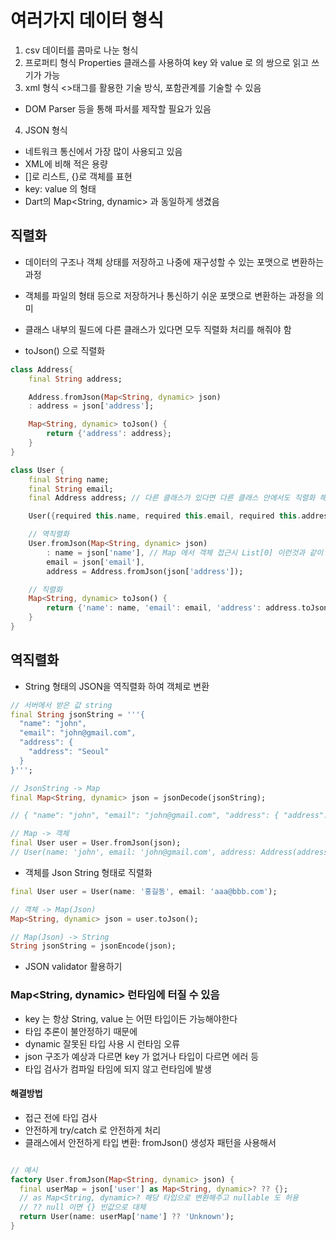 # 여러가지 데이터 형식

1. csv 데이터를 콤마로 나눈 형식
2. 프로퍼티 형식 Properties 클래스를 사용하여 key 와 value 로 의 쌍으로 읽고 쓰기가 가능
3. xml 형식 <>태그를 활용한 기술 방식, 포함관계를 기술할 수 있음
- DOM Parser 등을 통해 파서를 제작할 필요가 있음

4. JSON 형식
- 네트워크 통신에서 가장 많이 사용되고 있음
- XML에 비해 적은 용량
- []로 리스트, {}로 객체를 표현
- key: value 의 형태
- Dart의 Map<String, dynamic> 과 동일하게 생겼음

## 직렬화
- 데이터의 구조나 객체 상태를 저장하고 나중에 재구성할 수 있는 포맷으로 변환하는 과정
- 객체를 파일의 형태 등으로 저장하거나 통신하기 쉬운 포맷으로 변환하는 과정을 의미
- 클래스 내부의 필드에 다른 클래스가 있다면 모두 직렬화 처리를 해줘야 함

- toJson() 으로 직렬화
```dart
class Address{
    final String address;

    Address.fromJson(Map<String, dynamic> json)
    : address = json['address'];

    Map<String, dynamic> toJson() {
        return {'address': address};
    }
}

class User {
    final String name;
    final String email;
    final Address address; // 다른 클래스가 있다면 다른 클래스 안에서도 직렬화 해야한다

    User({required this.name, required this.email, required this.address});

    // 역직렬화
    User.fromJson(Map<String, dynamic> json)
        : name = json['name'], // Map 에서 객체 접근시 List[0] 이런것과 같이 Map[key 값]으로 접근해서 사용한다
        email = json['email'],
        address = Address.fromJson(json['address']);

    // 직렬화
    Map<String, dynamic> toJson() {
        return {'name': name, 'email': email, 'address': address.toJson()};
    }
}
```
## 역직렬화

- String 형태의 JSON을 역직렬화 하여 객체로 변환
```dart
// 서버에서 받은 값 string
final String jsonString = '''{
  "name": "john",
  "email": "john@gmail.com",
  "address": {
    "address": "Seoul"
  }
}''';

// JsonString -> Map
final Map<String, dynamic> json = jsonDecode(jsonString); 

// { "name": "john", "email": "john@gmail.com", "address": { "address": "Seoul" } }

// Map -> 객체
final User user = User.fromJson(json);
// User(name: 'john', email: 'john@gmail.com', address: Address(address : 'Seoul'));
```

- 객체를 Json String 형태로 직렬화
```dart
final User user = User(name: '홍길동', email: 'aaa@bbb.com');

// 객체 -> Map(Json)
Map<String, dynamic> json = user.toJson();

// Map(Json) -> String
String jsonString = jsonEncode(json);
```

- JSON validator 활용하기

### Map<String, dynamic> 런타임에 터질 수 있음
- key 는 항상 String, value 는 어떤 타입이든 가능해야한다
- 타입 추론이 불안정하기 때문에
- dynamic 잘못된 타입 사용 시 런타임 오류
- json 구조가 예상과 다르면 key 가 없거나 타입이 다르면 에러 등
- 타입 검사가 컴파일 타임에 되지 않고 런타임에 발생

#### 해결방법
- 접근 전에 타입 검사
- 안전하게 try/catch 로 안전하게 처리
- 클래스에서 안전하게 타입 변환: fromJson() 생성자 패턴을 사용해서

```dart

// 예시
factory User.fromJson(Map<String, dynamic> json) {
  final userMap = json['user'] as Map<String, dynamic>? ?? {}; 
  // as Map<String, dynamic>? 해당 타입으로 변환해주고 nullable 도 허용
  // ?? null 이면 {} 빈값으로 대체
  return User(name: userMap['name'] ?? 'Unknown');
}


```
